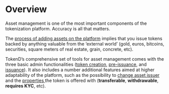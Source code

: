 # Overview

Asset management is one of the most important components of the tokenization platform. Accuracy is all that matters.

The [process of adding assets on the platform](https://cryptofund.software/resources/product-guide/admins/system-assets-management/lifecycle-of-system-assets/) implies that you issue tokens backed by anything valuable from the ‘external world’ \(gold, euros, bitcoins, securities, square meters of real estate, grain, concrete, etc\).

TokenD’s comprehensive set of tools for asset management comes with the three basic admin functionalities \([token creation](https://cryptofund.software/resources/product-guide/admins/system-assets-management/system-asset-creation/), [pre-issuance](https://cryptofund.software/resources/product-guide/admins/system-assets-management/system-asset-pre-issuance/), and [issuance](https://cryptofund.software/resources/product-guide/admins/system-assets-management/system-asset-issuance/)\). It also includes a number additional features aimed at higher adaptability of the platform, such as the possibility to [change asset issuer](https://cryptofund.software/resources/product-guide/admins/system-assets-management/change-asset-issuer-system-assets-management/) and the [properties ](https://cryptofund.software/resources/product-guide/admins/system-assets-management/properties-of-system-assets/)the token is offered with \(**transferable**, **withdrawable**, **requires KYC**, etc\).

